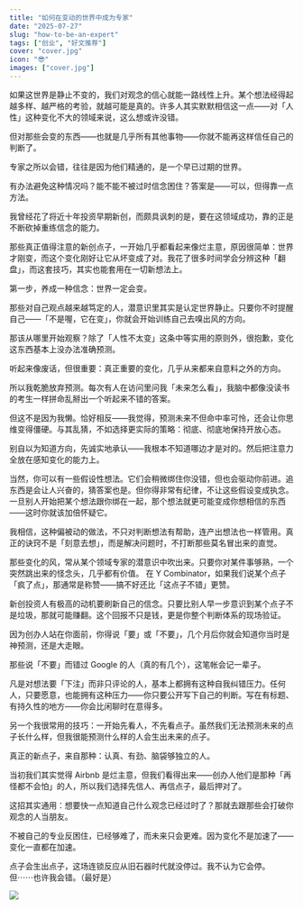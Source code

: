 ```yaml
---
title: "如何在变动的世界中成为专家"
date: "2025-07-27"
slug: "how-to-be-an-expert"
tags: ["创业", "好文推荐"]
cover: "cover.jpg"
icon: "😎"
images: ["cover.jpg"]
---
```

如果这世界是静止不变的，我们对观念的信心就能一路线性上升。某个想法经得起越多样、越严格的考验，就越可能是真的。许多人其实默默相信这一点——对「人性」这种变化不大的领域来说，这么想或许没错。



但对那些会变的东西——也就是几乎所有其他事物——你就不能再这样信任自己的判断了。



专家之所以会错，往往是因为他们精通的，是一个早已过期的世界。



有办法避免这种情况吗？能不能不被过时信念困住？答案是——可以，但得靠一点方法。



我曾经花了将近十年投资早期新创，而颇具讽刺的是，要在这领域成功，靠的正是不断砍掉重练信念的能力。



那些真正值得注意的新创点子，一开始几乎都看起来像烂主意，原因很简单：世界才刚变，而这个变化刚好让它从坏变成了对。我花了很多时间学会分辨这种「翻盘」，而这套技巧，其实也能套用在一切新想法上。



第一步，养成一种信念：世界一定会变。



那些对自己观点越来越笃定的人，潜意识里其实是认定世界静止。只要你不时提醒自己——「不是喔，它在变」，你就会开始训练自己去嗅出风的方向。



那该从哪里开始观察？除了「人性不太变」这条中等实用的原则外，很抱歉，变化这东西基本上没办法准确预测。



听起来像废话，但很重要：真正重要的变化，几乎从来都来自意料之外的方向。



所以我乾脆放弃预测。每次有人在访问里问我「未来怎么看」，我脑中都像没读书的考生一样拼命乱掰出一个听起来不错的答案。



但这不是因为我懒。恰好相反——我觉得，预测未来不但命中率可怜，还会让你思维变得僵硬。与其乱猜，不如选择更实际的策略：彻底、彻底地保持开放心态。



别自以为知道方向，先诚实地承认——我根本不知道哪边才是对的。然后把注意力全放在感知变化的能力上。



当然，你可以有一些假设性想法。它们会稍微绑住你没错，但也会驱动你前进。追东西是会让人兴奋的，猜答案也是。但你得非常有纪律，不让这些假设变成执念。
一旦别人开始把某个想法跟你绑在一起，那个想法就更可能变成你想相信的东西——这时你就该加倍怀疑它。



我相信，这种偏被动的做法，不只对判断想法有帮助，连产出想法也一样管用。真正的诀窍不是「刻意去想」，而是解决问题时，不打断那些莫名冒出来的直觉。



那些变化的风，常从某个领域专家的潜意识中吹出来。只要你对某件事够熟，一个突然跳出来的怪念头，几乎都有价值。
在 Y Combinator，如果我们说某个点子「疯了点」，那通常是称赞——搞不好还比「这点子不错」更赞。



新创投资人有极高的动机要刷新自己的信念。只要比别人早一步意识到某个点子不是垃圾，那就可能赚翻。这个回报不只是钱，更是你整个判断体系的现场验证。



因为创办人站在你面前，你得说「要」或「不要」，几个月后你就会知道你当时是神预测，还是大走眼。



那些说「不要」而错过 Google 的人（真的有几个），这笔帐会记一辈子。



凡是对想法要「下注」而非只评论的人，基本上都拥有这种自我纠错压力。任何人，只要愿意，也能拥有这种压力——你只要公开写下自己的判断。写在有标题、有持久性的地方——你会比闲聊时在意得多。



另一个我很常用的技巧：一开始先看人，不先看点子。虽然我们无法预测未来的点子长什么样，但我很能预测什么样的人会生出未来的点子。



真正的新点子，来自那种：认真、有劲、脑袋够独立的人。



当初我们其实觉得 Airbnb 是烂主意，但我们看得出来——创办人他们是那种「再怪都不会怕」的人，所以我们选择先信人、再信点子，最后押对了。



这招其实通用：想要快一点知道自己什么观念已经过时了？那就去跟那些会打破你观念的人当朋友。



不被自己的专业反困住，已经够难了，而未来只会更难。因为变化不是加速了——变化一直都在加速。



点子会生出点子，这场连锁反应从旧石器时代就没停过。我不认为它会停。
但⋯⋯也许我会错。（最好是）




![](https://prod-files-secure.s3.us-west-2.amazonaws.com/112d0858-5090-4d34-a606-b75eb8d65fd2/46476355-9cf3-4e99-9b7a-3531bc426380/1000202064.png?X-Amz-Algorithm=AWS4-HMAC-SHA256&X-Amz-Content-Sha256=UNSIGNED-PAYLOAD&X-Amz-Credential=ASIAZI2LB466QW3LYPX3%2F20250919%2Fus-west-2%2Fs3%2Faws4_request&X-Amz-Date=20250919T122627Z&X-Amz-Expires=3600&X-Amz-Security-Token=IQoJb3JpZ2luX2VjEFoaCXVzLXdlc3QtMiJHMEUCIQDtFaiMsikuK4qM9Ifvr0MgMswi%2BmSHF7UoZpzuBHXg1gIgbGavSN3zvjue86fXvgaR%2Ff9LKEHSrFwLBW1dJBJX82wqiAQI0%2F%2F%2F%2F%2F%2F%2F%2F%2F%2F%2FARAAGgw2Mzc0MjMxODM4MDUiDGqno5KnGawokH2JNyrcAzVqMHGvPG%2FhOIhScQ3yLsvt%2FxiC%2FFpg7zFCxJyFm%2BTMly3HAcGB6Wkffnv04YAzkHmSs8EluQtkte%2B%2F8nkCstiEdU%2BY5MtuHQd%2Fohq7AfJeD%2B5mgbwK4MZN5VrleNS4RDCG8uE5T17R50VsTvnZ2C731qx%2BZKzooGk9FnKy%2BFa1tyd665Dp0bj3tG7qTE%2FASQMWsmd5Ix6HwBYo63%2BzPamq2wM00bj0xoIStmZXSXQIR4zB4eg814EVLcIZD%2FLMqrhawEedVKk4os0Uzau7zOAlWReRay07BZlg3vqKMICjk4D1X0jHLLjlTUjEvMcyRGy2TEu2Kw7IQqkrko%2BlDFZEox2%2F74Eo6pQ1586cQFzDzhzrGLS2sDv9LansfenQB1eXtkMIVKYlN7Z3lVAmgquaHEUkesFkSAukkHGsMBfRuvjtKiJcppRlQCYaTkhlqhe2EOeyEM5sa2%2BzcowTdUTorbtRhloRZvvXeEv0ubvPf0mEFI7qxGt26zziDfflvLX%2Btp%2FL9Cf630VkwODIJb0xVjAnUmY%2FF1fA6JQMj7S4EruYNc%2FdogaG2oR2TCdQobMErsb2KO2Wt%2BeWhnicFbiX6wtC8MZ0SsrO7YxbfWjlyx2gZcV9QxeYp%2BWeMNrXtMYGOqUBsl%2BtASlpbBNh9XhsZmLfPr6OniJJdTPbF7zXjT6J30Uw1TcBfBULc0gRt7I4gg4PH7ZdMSKc8NeOm71YmLXfEdOrhxBlnH6je2IVS1pV2J7sge37VS8Gcs13%2BZTe8kFVXq0o7WoWLYWuIpOmZUVvXey7tupFGaros6cjV3wujhCSCk00JovheXfsFC7SDimQyuwgWu%2FkS9dJqeS7wii%2FkhdIGK1M&X-Amz-Signature=953b5d0419d4b1ed2b60a43cb783db22e0a6e22fd119b8fcd82ca9bee344c2ad&X-Amz-SignedHeaders=host&x-amz-checksum-mode=ENABLED&x-id=GetObject)

